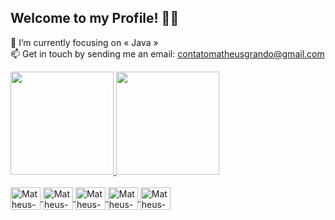 ## Welcome to my Profile! ✌🏻

🌱 I’m currently focusing on « Java » <br>
📫 Get in touch by sending me an email: contatomatheusgrando@gmail.com

<div>
  <a href="https://github.com/matheusgrando">
  <img height="165em" src="https://github-readme-stats.vercel.app/api?username=matheusgrando&show_icons=true&theme=dracula&title_color=ccccff&text_color=ed7267&icon_color=55e8ff&border_color=f5f8fd"/>
  <img height="165em" src="https://github-readme-stats.vercel.app/api/top-langs/?username=matheusgrando&langs_count=6&layout=compact&theme=dracula&title_color=ccccff&border_color=f5f8fd"/>
</div>

<div style="display: inline_block"><br>
  <img align="center" alt="Matheus-HTML5" height="36" width="48" src="https://cdn.jsdelivr.net/gh/devicons/devicon/icons/html5/html5-original.svg">
  <img align="center" alt="Matheus-CSS3" height="36" width="48" src="https://cdn.jsdelivr.net/gh/devicons/devicon/icons/css3/css3-original.svg">
  <img align="center" alt="Matheus-JavaScript" height="36" width="48" src="https://cdn.jsdelivr.net/gh/devicons/devicon/icons/javascript/javascript-original.svg">
  <img align="center" alt="Matheus-Python" height="36" width="48" src="https://cdn.jsdelivr.net/gh/devicons/devicon/icons/python/python-original.svg">
  <img align="center" alt="Matheus-Java" height="36" width="48" src="https://cdn.jsdelivr.net/gh/devicons/devicon/icons/java/java-original.svg">
</div>
